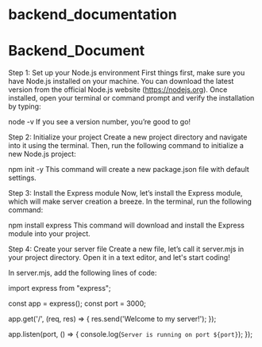 ﻿# backend_documentation
# Backend_Document
Step 1: Set up your Node.js environment
First things first, make sure you have Node.js installed on your machine. You can download the latest version from the official Node.js website (https://nodejs.org). Once installed, open your terminal or command prompt and verify the installation by typing:

node -v
If you see a version number, you’re good to go!

Step 2: Initialize your project
Create a new project directory and navigate into it using the terminal. Then, run the following command to initialize a new Node.js project:

npm init -y
This command will create a new package.json file with default settings.

Step 3: Install the Express module
Now, let’s install the Express module, which will make server creation a breeze. In the terminal, run the following command:

npm install express
This command will download and install the Express module into your project.

Step 4: Create your server file
Create a new file, let’s call it server.mjs in your project directory. Open it in a text editor, and let's start coding!

In server.mjs, add the following lines of code:

import express from "express";

const app = express();
const port = 3000;

app.get('/', (req, res) => {
  res.send('Welcome to my server!');
});

app.listen(port, () => {
  console.log(`Server is running on port ${port}`);
});
